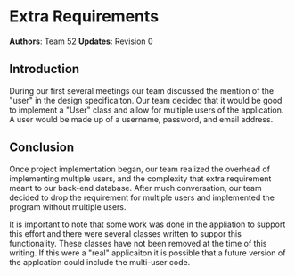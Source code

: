 # Extra Requirements

**Authors**: Team 52
**Updates**:  Revision 0

## Introduction
During our first several meetings our team discussed the mention of the "user" in the design specificaiton.  Our team decided that it would be good to implement a "User" class and allow for multiple users of the application.  A user would be made up of a username, password, and email address.

## Conclusion
Once project implementation began, our team realized the overhead of implementing multiple users, and the complexity that extra requirement meant to our back-end database.  After much conversation, our team decided to drop the requirement for multiple users and implemented the program without multiple users.

It is important to note that some work was done in the appliation to support this effort and there were several classes written to suppor this functionality.  These classes have not been removed at the time of this writing.  If this were a "real" applicaiton it is possible that a future version of the applcation could include the multi-user code.  
